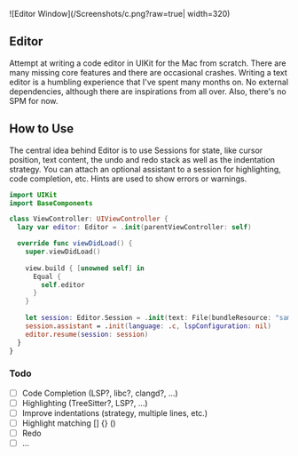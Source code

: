 ![Editor Window](/Screenshots/c.png?raw=true| width=320)

## Editor

Attempt at writing a code editor in UIKit for the Mac from scratch. There are many missing core features and there are occasional crashes. Writing a text editor is a humbling experience that I've spent many months on. No external dependencies, although there are inspirations from all over. Also, there's no SPM for now.

## How to Use

The central idea behind Editor is to use Sessions for state, like cursor position, text content, the undo and redo stack as well as the indentation strategy. You can attach an optional assistant to a session for highlighting, code completion, etc. Hints are used to show errors or warnings.

```swift
import UIKit
import BaseComponents

class ViewController: UIViewController {
  lazy var editor: Editor = .init(parentViewController: self)

  override func viewDidLoad() {
    super.viewDidLoad()
				
    view.build { [unowned self] in
      Equal {
        self.editor
      }
    }
				
    let session: Editor.Session = .init(text: File(bundleResource: "sample-c", extension: "txt").read(as: String.self) ?? "", position: .zero)
    session.assistant = .init(language: .c, lspConfiguration: nil)
    editor.resume(session: session)
  }
}
```

### Todo

- [ ] Code Completion (LSP?, libc?, clangd?, ...)
- [ ] Highlighting (TreeSitter?, LSP?, ...)
- [ ] Improve indentations (strategy, multiple lines, etc.)
- [ ] Highlight matching [] {} ()
- [ ] Redo
- [ ] ...